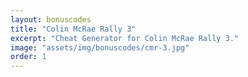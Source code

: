 ```yaml
---
layout: bonuscodes
title: "Colin McRae Rally 3"
excerpt: "Cheat Generator for Colin McRae Rally 3."
image: "assets/img/bonuscodes/cmr-3.jpg"
order: 1
---
```


<script type="text/python">
from browser import document, html

ACCESS_CODE_MAX = 9999

def generateCode(accessCode, cheatID):
    # Verify domain of inputs
    if not (accessCode >= 0 and accessCode <= ACCESS_CODE_MAX
        and cheatID >= 0 and cheatID <= 99):
        return None

    # Helper functions
    def toSigned32(n):
        n = n & 0xffffffff
        return (n ^ 0x80000000) - 0x80000000

    # Division like int / int in C, rounding towards zero
    def idiv(x, y):
        return int(x / y)

    # Remainder like % in C
    def rem(x, y):
        return x - int(x / y) * y

    def calcSeed(input):
        if input != 0:
            seed = 0x39
            for _ in range(input - 1):
                seed = rem(toSigned32(0x39 * seed), 0x44A5)
        else:
            seed = 1
        return seed

    seed1 = calcSeed(rem(cheatID, 100) ^ rem(accessCode, 100))
    seed2 = calcSeed(rem(cheatID, 100) ^ rem(idiv(accessCode, 100), 100))

    buffer = [0] * 6

    buffer[0] = ord('Z') - rem(seed1, 26)
    buffer[1] = ord('Z') - rem(idiv(seed1, 676), 26)
    buffer[2] = ord('Z') - rem(idiv(seed1, 26), 26)
    buffer[3] = ord('Z') - rem(idiv(seed2, 26), 26)
    buffer[4] = ord('Z') - rem(idiv(seed2, 676), 26)
    buffer[5] = ord('Z') - rem(seed2, 26)
    return ''.join([chr(x) for x in buffer])

def onGenerate(ev):
    try:
        accessCode = int(document['access-code'].value)
        if not (accessCode >= 1 and accessCode <= ACCESS_CODE_MAX):
            raise ValueError 
    except (TypeError, ValueError):
        document['invalid-access-code'].style.display = 'inline'
        return

    document['invalid-access-code'].style.display = 'none'
    cheatCodes = ['Buggy', 'Plane', 'Hovercraft', 'Battle Tank', 'RC Car', 'All Cars', 'All Tracks', 'All Parts',
                    'All Difficulties', 'Ford Super Focus']

    document['outbox-window-full'].style.display = 'block'
    document['output-window'].clear()
    for index, cheat in enumerate(cheatCodes):
        cryptedCode = generateCode(accessCode, index)
        if cryptedCode:
            document['output-window'] <= html.B(f'{cheat}: ') + html.CODE(f'{cryptedCode}') + html.BR()

document['generate'].bind('click', onGenerate)
document['access-code'].min = 1
document['access-code'].max = ACCESS_CODE_MAX
</script>
